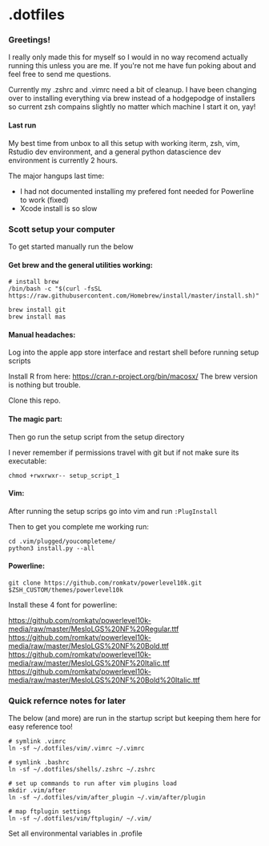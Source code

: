 # .dotfiles

### Greetings!

I really only made this for myself so I would in no way recomend actually 
running this unless you are me. If you're not me have fun poking about and 
feel free to send me questions.

Currently my .zshrc and .vimrc need a bit of cleanup. I have been changing 
over to installing everything via brew instead of a hodgepodge of installers
so current zsh compains slightly no matter which machine I start it on, yay!

#### Last run

My best time from unbox to all this setup with working iterm, zsh, vim,
Rstudio dev environment, and a general python datascience dev environment
is currently 2 hours. 

The major hangups last time:

* I had not documented installing my prefered font needed for Powerline to work (fixed)
* Xcode install is so slow

### Scott setup your computer

To get started manually run the below

#### Get brew and the general utilities working: 

```
# install brew 
/bin/bash -c "$(curl -fsSL https://raw.githubusercontent.com/Homebrew/install/master/install.sh)"

brew install git
brew install mas
```

#### Manual headaches: 

Log into the apple app store interface and restart shell before running setup scripts

Install R from here: https://cran.r-project.org/bin/macosx/
The brew version is nothing but trouble.

Clone this repo.


#### The magic part:

Then go run the setup script from the setup directory

I never remember if permissions travel with git but if not make sure its 
executable:

```
chmod +rwxrwxr-- setup_script_1
```

#### Vim: 

After running the setup scrips go into vim and run `:PlugInstall`

Then to get you complete me working run:

```
cd .vim/plugged/youcompleteme/
python3 install.py --all
```

#### Powerline:

```
git clone https://github.com/romkatv/powerlevel10k.git $ZSH_CUSTOM/themes/powerlevel10k
```

Install these 4 font for powerline:

https://github.com/romkatv/powerlevel10k-media/raw/master/MesloLGS%20NF%20Regular.ttf
https://github.com/romkatv/powerlevel10k-media/raw/master/MesloLGS%20NF%20Bold.ttf
https://github.com/romkatv/powerlevel10k-media/raw/master/MesloLGS%20NF%20Italic.ttf
https://github.com/romkatv/powerlevel10k-media/raw/master/MesloLGS%20NF%20Bold%20Italic.ttf



### Quick refernce notes for later 


The below (and more) are run in the startup script but keeping them
here for easy reference too! 


```
# symlink .vimrc
ln -sf ~/.dotfiles/vim/.vimrc ~/.vimrc

# symlink .bashrc
ln -sf ~/.dotfiles/shells/.zshrc ~/.zshrc

# set up commands to run after vim plugins load
mkdir .vim/after
ln -sf ~/.dotfiles/vim/after_plugin ~/.vim/after/plugin

# map ftplugin settings
ln -sf ~/.dotfiles/vim/ftplugin/ ~/.vim/
```



Set all environmental variables in .profile
